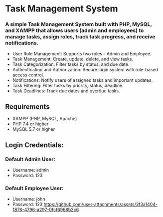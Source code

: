 # Task Management System
### A simple Task Management System built with PHP, MySQL, and XAMPP that allows users (admin and employees) to manage tasks, assign roles, track task progress, and receive notifications.

+ User Role Management: Supports two roles - Admin and Employee.
+ Task Management: Create, update, delete, and view tasks.
+ Task Categorization: Filter tasks by status, and due date.
+ Authentication and Authorization: Secure login system with role-based access control.
+ Notifications: Notify users of assigned tasks and important updates.
+ Task Filtering: Filter tasks by priority, status, deadline.
+ Task Deadlines: Track due dates and overdue tasks.

## Requirements

+ XAMPP (PHP, MySQL, Apache)
+ PHP 7.4 or higher
+ MySQL 5.7 or higher

## Login Credentials:

### Default Admin User:

+ Username: admin
+ Password: 123
### Default Employee User:

+ Username: john 
+ Password: 123
https://github.com/user-attachments/assets/3f3a1404-1876-4796-a297-0fcf6968b2c6

